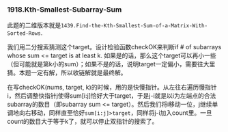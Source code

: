 ### 1918.Kth-Smallest-Subarray-Sum

此题的二维版本就是```1439.Find-the-Kth-Smallest-Sum-of-a-Matrix-With-Sorted-Rows```.

我们用二分搜索猜测这个target。设计检验函数checkOK来判断if # of subarrays whose sum <= target is at least k. 如果是的话，那么这个target可以再小一些（但可能就是第k小的sum）；如果不是的话，说明target一定偏小，需要往大里猜。本题一定有解，所以收链解就是最终解。

在写checkOK(nums, target, k)的时候，用的是快慢指针。从左往右遍历慢指针i，然后调整快指针j使得sum[i:j]恰好大于target，于是j-i就是以i为左端点的合法subarray的数目（即subarray sum <= target）。然后我们将i移动一位，j继续单调地向右移动，同样直至恰好```sum[i:j]>target```，同样将j-i加入count里。一旦count的数目大于等于k了，就可以停止双指针的搜索了。
